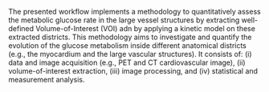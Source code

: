 The presented workflow implements a methodology to quantitatively assess the metabolic glucose rate in the large vessel 
structures by extracting well-defined Volume-of-Interest (VOI) adn by applying a kinetic model on these extracted districts. 
This methodology aims to investigate and quantify the evolution of the glucose metabolism inside different anatomical districts 
(e.g., the myocardium and the large vascular structures). It consists of: (i) data and image acquisition (e.g., PET and CT 
cardiovascular image), (ii) volume-of-interest extraction, (iii) image processing, and (iv) statistical and measurement analysis.
